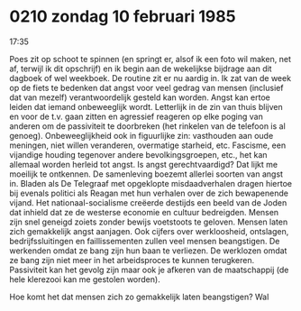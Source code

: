 # 0210 zondag 10 februari 1985
17:35

Poes zit op schoot te spinnen (en springt er, alsof ik een  foto wil maken, net af, terwijl ik dit opschrijf) en ik begin aan de wekelijkse bijdrage aan dit dagboek of wel weekboek. De routine zit er nu aardig in. Ik zat van de week op de fiets te bedenken dat angst voor veel gedrag van mensen (inclusief dat van mezelf) verantwoordelijk gesteld kan worden. Angst kan ertoe leiden dat iemand onbeweeglijk wordt. Letterlijk in de zin van thuis blijven en voor de t.v. gaan zitten en agressief reageren op elke poging van anderen om de passiviteit te doorbreken (het rinkelen van de telefoon is al genoeg). Onbeweeglijkheid ook in figuurlijke zin: vasthouden aan oude meningen, niet willen veranderen, overmatige starheid, etc. Fascisme, een vijandige houding tegenover andere bevolkingsgroepen, etc., het kan allemaal worden herleid tot angst. Is angst gerechtvaardigd? Dat lijkt me moeilijk te  ontkennen. De samenleving boezemt allerlei soorten van angst in. Bladen als De Telegraaf met opgeklopte misdaadverhalen dragen hiertoe bij evenals politici als Reagan met hun verhalen over de zich bewapenende vijand. Het nationaal-socialisme creëerde destijds een beeld van de Joden dat inhield dat ze de westerse economie en cultuur bedreigden. Mensen zijn snel geneigd zoiets zonder bewijs voetstoots te geloven. Mensen laten zich gemakkelijk angst aanjagen. Ook cijfers over werkloosheid, ontslagen, bedrijfssluitingen en faillissementen zullen veel mensen beangstigen. De werkenden omdat ze bang zijn hun baan te verliezen. De werklozen omdat ze bang zijn niet meer in het arbeidsproces te kunnen terugkeren. Passiviteit kan het gevolg zijn maar ook je afkeren van de maatschappij (de hele klerezooi kan me gestolen worden). 



Hoe komt het dat mensen zich zo gemakkelijk laten beangstigen? Wal

